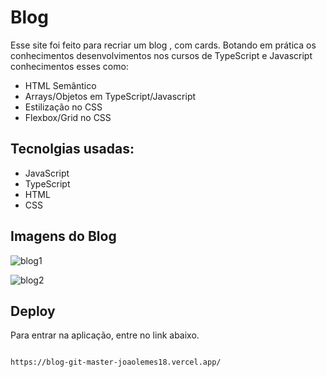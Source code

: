 
# Blog

Esse site foi feito para recriar um blog , com cards. Botando em prática os conhecimentos desenvolvimentos nos cursos de TypeScript e Javascript conhecimentos esses como: 

* HTML Semântico
* Arrays/Objetos em TypeScript/Javascript
* Estilização no CSS
* Flexbox/Grid no CSS

## Tecnolgias usadas:
- JavaScript
- TypeScript
- HTML
- CSS
## Imagens do Blog


![blog1](https://github.com/JoaoLemes18/Blog-/assets/122940694/c027213e-8fc5-4db8-a81c-88844376be60)

![blog2](https://github.com/JoaoLemes18/Blog-/assets/122940694/6678e486-1b3b-4b3f-81d7-4e153f626dfe)
## Deploy

Para entrar na aplicação, entre no link abaixo.


```

https://blog-git-master-joaolemes18.vercel.app/
